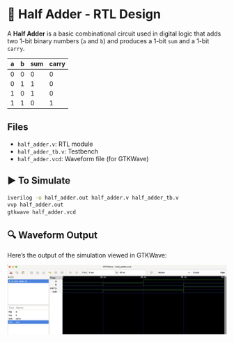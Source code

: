 # 🔧 Half Adder - RTL Design

A **Half Adder** is a basic combinational circuit used in digital logic that adds two 1-bit binary numbers (`a` and `b`) and produces a 1-bit `sum` and a 1-bit `carry`.

| a | b | sum | carry |
|---|---|-----|-------|
| 0 | 0 |  0  |   0   |
| 0 | 1 |  1  |   0   |
| 1 | 0 |  1  |   0   |
| 1 | 1 |  0  |   1   |

## Files
- `half_adder.v`: RTL module
- `half_adder_tb.v`: Testbench
- `half_adder.vcd`: Waveform file (for GTKWave)

## ▶️ To Simulate

```bash
iverilog -o half_adder.out half_adder.v half_adder_tb.v
vvp half_adder.out
gtkwave half_adder.vcd
```
## 🔍 Waveform Output

Here’s the output of the simulation viewed in GTKWave:

![Waveform](half_adder.png)